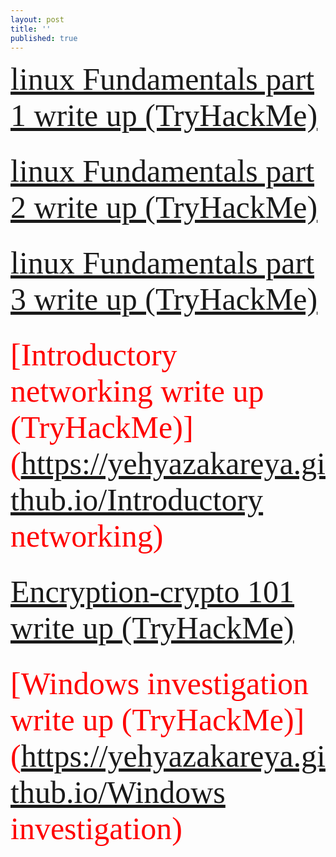 ```yaml
---
layout: post
title: ''
published: true
---
```

  <span style="font-family:Papyrus; color:red; font-size:50px;">  [linux Fundamentals part 1 write up  (TryHackMe)](<https://yehyazakareya.github.io/linux>) </span> <br/><br/>



  
 <span style="font-family:Papyrus; color:red; font-size:50px;">   [linux Fundamentals part 2 write up  (TryHackMe)](https://yehyazakareya.github.io/linux2) </span> <br/><br/>
  
  
  
  
<span style="font-family:Papyrus; color:red; font-size:50px;">   [linux Fundamentals part 3 write up  (TryHackMe)](https://yehyazakareya.github.io/linux3) </span> <br/><br/>
  
  
  
  
 
<span style="font-family:Papyrus; color:red; font-size:50px;">   [Introductory networking write up  (TryHackMe)](https://yehyazakareya.github.io/Introductory networking) </span> <br/><br/>

  
  
 
  
  
  
<span style="font-family:Papyrus; color:red; font-size:50px;">   [Encryption-crypto 101 write up  (TryHackMe)](https://yehyazakareya.github.io/crypto) </span> <br/><br/>
  
  
  

<span style="font-family:Papyrus; color:red; font-size:50px;">   [Windows investigation write up  (TryHackMe)](https://yehyazakareya.github.io/Windows investigation) </span> <br/><br/>  